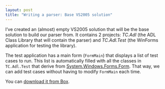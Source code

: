 ```yaml
---
layout: post
title: "Writing a parser: Base VS2005 solution"
---
```


I’ve created an (almost) empty VS2005 solution that will be the base solution to build our parser from. It contains 2 projects: *TC.Adl* (the ADL Class Library that will contain the parser) and *TC.Adl.Test* (the WinForms application for testing the library).

The test application has a main form (`FormMain`) that displays a list of test cases to run. This list is automatically filled with all the classes in `TC.Adl.Test` that derive from [System.Windows.Forms.Form](http://msdn.microsoft.com/en-us/library/system.windows.forms.form.aspx). That way, we can add test cases without having to modify `FormMain` each time.

You can [download it from Box](https://app.box.com/s/9kidi2a2knibx1zs9ek2).